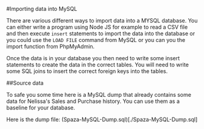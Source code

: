 #Importing data into MySQL

There are various different ways to import data into a MYSQL database. You can either write a program using Node JS for example to read a CSV file and then execute ```insert``` statements to import the data into the database or you could use the ```LOAD FILE``` command from MySQL or you can you the import function from PhpMyAdmin.

Once the data is in your database you then need to write some insert statements to create the data in the correct tables. You will need to write some SQL joins to insert the correct foreign keys into the tables.

##Source data

To safe you some time here is a MySQL dump that already contains some data for Nelissa's Sales and Purchase history. You can use them as a baseline for your database. 

Here is the dump file: (Spaza-MySQL-Dump.sql)[./Spaza-MySQL-Dump.sql]


